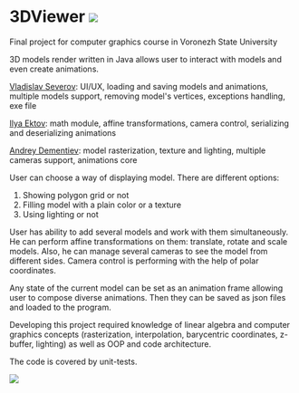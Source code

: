 # 3DViewer ![](https://github.com/andreydem0505/3DViewer/workflows/Testing/badge.svg)
Final project for computer graphics course in Voronezh State University

3D models render written in Java allows user to interact with models and even create animations.

<a href="https://github.com/lein3000zzz">Vladislav Severov<a/>: UI/UX, loading and saving models and 
animations, multiple models support, removing model's vertices, exceptions handling, exe file

<a href="https://github.com/LiptonItTea">Ilya Ektov<a/>: math module, affine transformations, camera control, 
serializing and deserializing animations

<a href="https://github.com/andreydem0505">Andrey Dementiev<a/>: model rasterization, texture and lighting, multiple 
cameras support, animations core

User can choose a way of displaying model. There are different options:
<ol>
<li>Showing polygon grid or not</li>
<li>Filling model with a plain color or a texture</li>
<li>Using lighting or not</li>
</ol>

User has ability to add several models and work with them simultaneously. He can perform affine transformations on them:
translate, rotate and scale models. Also, he can manage several cameras to see the model from different sides. Camera 
control is performing with the help of polar coordinates.

Any state of the current model can be set as an animation frame allowing user to compose diverse animations. Then they 
can be saved as json files and loaded to the program.

Developing this project required knowledge of linear algebra and computer graphics concepts (rasterization, 
interpolation, barycentric coordinates, z-buffer, lighting) as well as OOP and code architecture.

The code is covered by unit-tests.

[![](https://img.youtube.com/vi/lfBWsFlg0Xo/0.jpg)](https://youtu.be/lfBWsFlg0Xo)